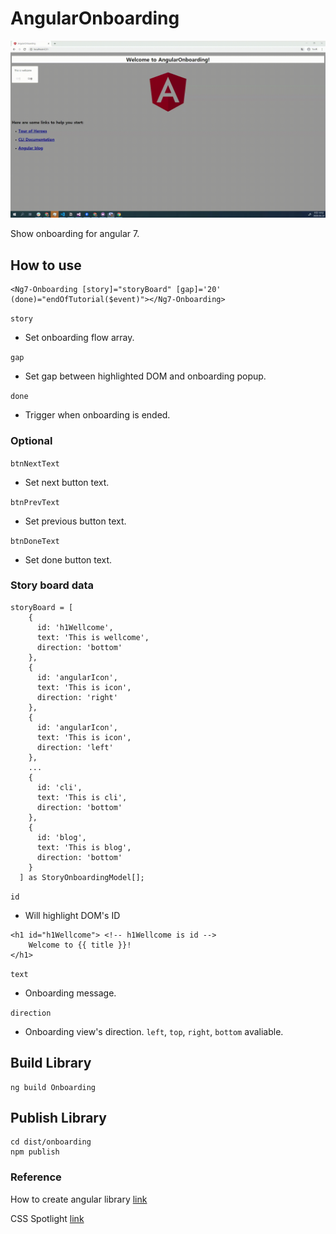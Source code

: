 # AngularOnboarding

![demo](/demo/demo.gif)

Show onboarding for angular 7.

## How to use

```
<Ng7-Onboarding [story]="storyBoard" [gap]='20' (done)="endOfTutorial($event)"></Ng7-Onboarding>
```

`story`
- Set onboarding flow array.

`gap`
- Set gap between highlighted DOM and onboarding popup.

`done` 
- Trigger when onboarding is ended.

### Optional

`btnNextText`
- Set next button text.

`btnPrevText`
- Set previous button text.

`btnDoneText`
- Set done button text.

### Story board data

```
storyBoard = [
    {
      id: 'h1Wellcome',
      text: 'This is wellcome',
      direction: 'bottom'
    },
    {
      id: 'angularIcon',
      text: 'This is icon',
      direction: 'right'
    },
    {
      id: 'angularIcon',
      text: 'This is icon',
      direction: 'left'
    },
    ...
    {
      id: 'cli',
      text: 'This is cli',
      direction: 'bottom'
    },
    {
      id: 'blog',
      text: 'This is blog',
      direction: 'bottom'
    }
  ] as StoryOnboardingModel[];
```

`id`
- Will highlight DOM's ID

```
<h1 id="h1Wellcome"> <!-- h1Wellcome is id -->
    Welcome to {{ title }}!
</h1>
```

`text`
- Onboarding message.

`direction`
- Onboarding view's direction. `left`, `top`, `right`, `bottom` avaliable.

## Build Library

```
ng build Onboarding
```

## Publish Library

```
cd dist/onboarding
npm publish
```

### Reference

How to create angular library [link](https://medium.com/@esanjiv/complete-beginner-guide-to-publish-an-angular-library-to-npm-d42343801660)

CSS Spotlight [link](http://jsfiddle.net/XYXHR/)